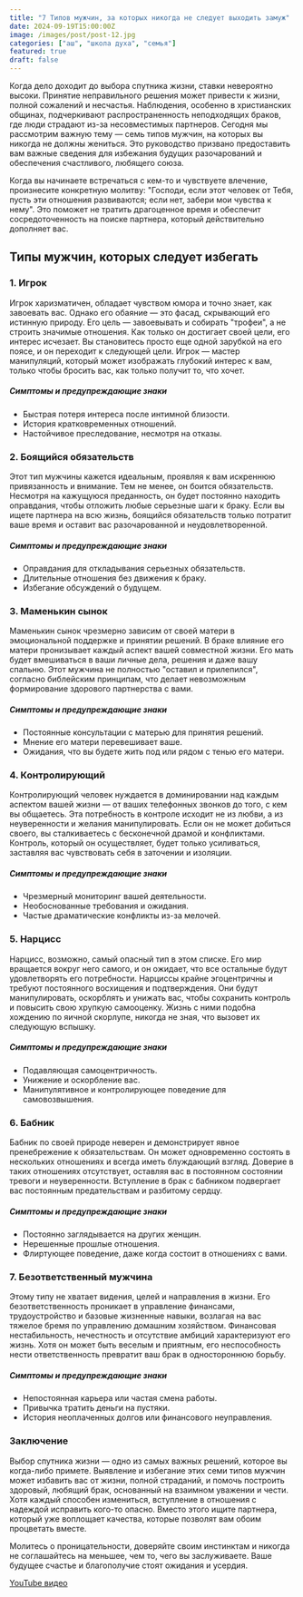 ```yaml
---
title: "7 Типов мужчин, за которых никогда не следует выходить замуж"
date: 2024-09-19T15:00:00Z
image: /images/post/post-12.jpg
categories: ["аш", "школа духа", "семья"]
featured: true
draft: false
---
```


Когда дело доходит до выбора спутника жизни, ставки невероятно высоки. Принятие неправильного решения может привести к жизни, полной сожалений и несчастья. Наблюдения, особенно в христианских общинах, подчеркивают распространенность неподходящих браков, где люди страдают из-за несовместимых партнеров. Сегодня мы рассмотрим важную тему — семь типов мужчин, на которых вы никогда не должны жениться. Это руководство призвано предоставить вам важные сведения для избежания будущих разочарований и обеспечения счастливого, любящего союза.

Когда вы начинаете встречаться с кем-то и чувствуете влечение, произнесите конкретную молитву: "Господи, если этот человек от Тебя, пусть эти отношения развиваются; если нет, забери мои чувства к нему". Это поможет не тратить драгоценное время и обеспечит сосредоточенность на поиске партнера, который действительно дополняет вас.

## Типы мужчин, которых следует избегать

### 1. Игрок

Игрок харизматичен, обладает чувством юмора и точно знает, как завоевать вас. Однако его обаяние — это фасад, скрывающий его истинную природу. Его цель — завоевывать и собирать "трофеи", а не строить значимые отношения. Как только он достигает своей цели, его интерес исчезает. Вы становитесь просто еще одной зарубкой на его поясе, и он переходит к следующей цели. Игрок — мастер манипуляций, который может изображать глубокий интерес к вам, только чтобы бросить вас, как только получит то, что хочет.

##### Симптомы и предупреждающие знаки

- Быстрая потеря интереса после интимной близости.
- История кратковременных отношений.
- Настойчивое преследование, несмотря на отказы.

### 2. Боящийся обязательств

Этот тип мужчины кажется идеальным, проявляя к вам искреннюю привязанность и внимание. Тем не менее, он боится обязательств. Несмотря на кажущуюся преданность, он будет постоянно находить оправдания, чтобы отложить любые серьезные шаги к браку. Если вы ищете партнера на всю жизнь, боящийся обязательств только потратит ваше время и оставит вас разочарованной и неудовлетворенной.

##### Симптомы и предупреждающие знаки

- Оправдания для откладывания серьезных обязательств.
- Длительные отношения без движения к браку.
- Избегание обсуждений о будущем.

### 3. Маменькин сынок

Маменькин сынок чрезмерно зависим от своей матери в эмоциональной поддержке и принятии решений. В браке влияние его матери пронизывает каждый аспект вашей совместной жизни. Его мать будет вмешиваться в ваши личные дела, решения и даже вашу спальню. Этот мужчина не полностью "оставил и прилепился", согласно библейским принципам, что делает невозможным формирование здорового партнерства с вами.

##### Симптомы и предупреждающие знаки

- Постоянные консультации с матерью для принятия решений.
- Мнение его матери перевешивает ваше.
- Ожидания, что вы будете жить под или рядом с тенью его матери.

### 4. Контролирующий

Контролирующий человек нуждается в доминировании над каждым аспектом вашей жизни — от ваших телефонных звонков до того, с кем вы общаетесь. Эта потребность в контроле исходит не из любви, а из неуверенности и желания манипулировать. Если он не может добиться своего, вы сталкиваетесь с бесконечной драмой и конфликтами. Контроль, который он осуществляет, будет только усиливаться, заставляя вас чувствовать себя в заточении и изоляции.

##### Симптомы и предупреждающие знаки

- Чрезмерный мониторинг вашей деятельности.
- Необоснованные требования и ожидания.
- Частые драматические конфликты из-за мелочей.

### 5. Нарцисс

Нарцисс, возможно, самый опасный тип в этом списке. Его мир вращается вокруг него самого, и он ожидает, что все остальные будут удовлетворять его потребности. Нарциссы крайне эгоцентричны и требуют постоянного восхищения и подтверждения. Они будут манипулировать, оскорблять и унижать вас, чтобы сохранить контроль и повысить свою хрупкую самооценку. Жизнь с ними подобна хождению по яичной скорлупе, никогда не зная, что вызовет их следующую вспышку.

##### Симптомы и предупреждающие знаки

- Подавляющая самоцентричность.
- Унижение и оскорбление вас.
- Манипулятивное и контролирующее поведение для самовозвышения.

### 6. Бабник

Бабник по своей природе неверен и демонстрирует явное пренебрежение к обязательствам. Он может одновременно состоять в нескольких отношениях и всегда иметь блуждающий взгляд. Доверие в таких отношениях отсутствует, оставляя вас в постоянном состоянии тревоги и неуверенности. Вступление в брак с бабником подвергает вас постоянным предательствам и разбитому сердцу.

##### Симптомы и предупреждающие знаки

- Постоянно заглядывается на других женщин.
- Нерешенные прошлые отношения.
- Флиртующее поведение, даже когда состоит в отношениях с вами.

### 7. Безответственный мужчина

Этому типу не хватает видения, целей и направления в жизни. Его безответственность проникает в управление финансами, трудоустройство и базовые жизненные навыки, возлагая на вас тяжелое бремя по управлению домашним хозяйством. Финансовая нестабильность, нечестность и отсутствие амбиций характеризуют его жизнь. Хотя он может быть веселым и приятным, его неспособность нести ответственность превратит ваш брак в одностороннюю борьбу.

##### Симптомы и предупреждающие знаки

- Непостоянная карьера или частая смена работы.
- Привычка тратить деньги на пустяки.
- История неоплаченных долгов или финансового неуправления.

### Заключение

Выбор спутника жизни — одно из самых важных решений, которое вы когда-либо примете. Выявление и избегание этих семи типов мужчин может избавить вас от жизни, полной страданий, и помочь построить здоровый, любящий брак, основанный на взаимном уважении и чести. Хотя каждый способен измениться, вступление в отношения с надеждой исправить кого-то опасно. Вместо этого ищите партнера, который уже воплощает качества, которые позволят вам обоим процветать вместе.

Молитесь о проницательности, доверяйте своим инстинктам и никогда не соглашайтесь на меньшее, чем то, чего вы заслуживаете. Ваше будущее счастье и благополучие стоят ожидания и усердия.

[YouTube видео](https://youtu.be/cqLmuJwIFBg)
